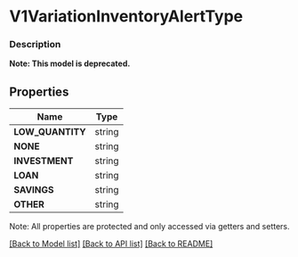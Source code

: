 # V1VariationInventoryAlertType

### Description


**Note: This model is deprecated.**

## Properties
Name | Type
------------ | -------------
**LOW_QUANTITY** | string
**NONE** | string
**INVESTMENT** | string
**LOAN** | string
**SAVINGS** | string
**OTHER** | string

Note: All properties are protected and only accessed via getters and setters.

[[Back to Model list]](../../README.md#documentation-for-models) [[Back to API list]](../../README.md#documentation-for-api-endpoints) [[Back to README]](../../README.md)

